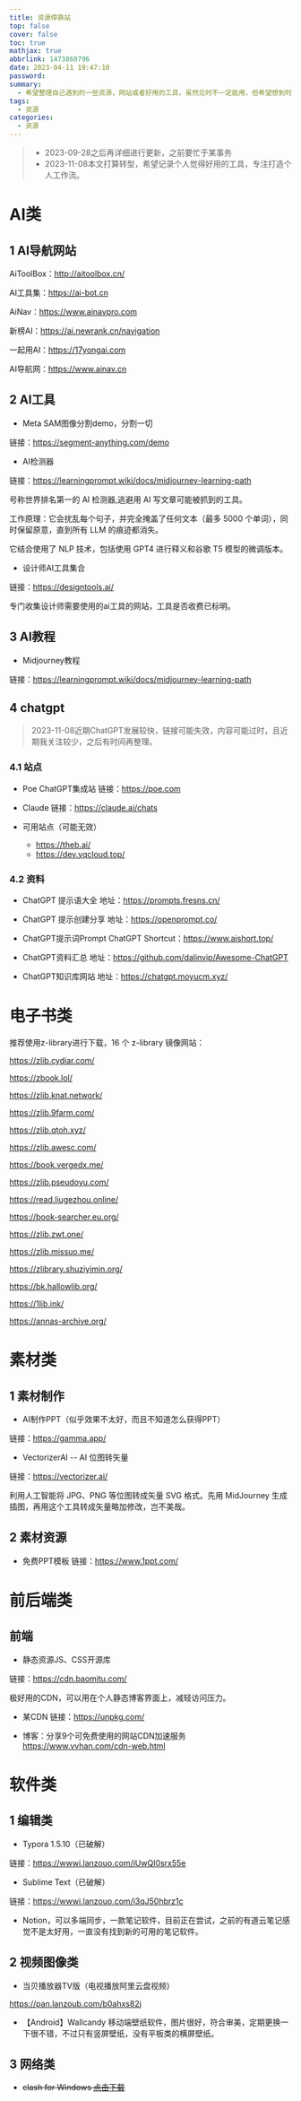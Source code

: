 ```yaml
---
title: 资源停靠站
top: false
cover: false
toc: true
mathjax: true
abbrlink: 1473860796
date: 2023-04-11 19:47:10
password: 
summary:
  - 希望整理自己遇到的一些资源，网站或者好用的工具，虽然见时不一定能用，但希望想到时能够找到。
tags:
  - 资源
categories:
  - 资源
---
```


> - 2023-09-28之后再详细进行更新，之前要忙于某事务
> - 2023-11-08本文打算转型，希望记录个人觉得好用的工具，专注打造个人工作流。

# AI类

## 1 AI导航网站

AiToolBox：http://aitoolbox.cn/

AI工具集：https://ai-bot.cn

AiNav：https://www.ainavpro.com

新榜AI：https://ai.newrank.cn/navigation

一起用AI：https://17yongai.com

AI导航网：https://www.ainav.cn

## 2 AI工具

- Meta SAM图像分割demo，分割一切

链接：https://segment-anything.com/demo

- AI检测器

链接：https://learningprompt.wiki/docs/midjourney-learning-path

号称世界排名第一的 AI 检测器,逃避用 AI 写文章可能被抓到的工具。

工作原理：它会扰乱每个句子，并完全掩盖了任何文本（最多 5000 个单词），同时保留原意，直到所有 LLM 的痕迹都消失。

它结合使用了 NLP 技术，包括使用 GPT4 进行释义和谷歌 T5 模型的微调版本。

- 设计师AI工具集合

链接：https://designtools.ai/

专门收集设计师需要使用的ai工具的网站，工具是否收费已标明。

## 3 AI教程

- Midjourney教程

链接：https://learningprompt.wiki/docs/midjourney-learning-path



## 4 chatgpt

> 2023-11-08近期ChatGPT发展较快，链接可能失效，内容可能过时，且近期我关注较少，之后有时间再整理。

### 4.1 站点

- Poe ChatGPT集成站 链接：https://poe.com
- Claude 链接：https://claude.ai/chats

- 可用站点（可能无效）
  - https://theb.ai/
  - https://dev.yqcloud.top/

### 4.2 资料

- ChatGPT 提示语大全 地址：https://prompts.fresns.cn/

- ChatGPT 提示创建分享 地址：https://openprompt.co/

- ChatGPT提示词Prompt ChatGPT Shortcut：https://www.aishort.top/

- ChatGPT资料汇总 地址：https://github.com/dalinvip/Awesome-ChatGPT

- ChatGPT知识库网站 地址：https://chatgpt.moyucm.xyz/

# 电子书类

推荐使用z-library进行下载，16 个 z-library 镜像网站：

https://zlib.cydiar.com/

https://zbook.lol/

https://zlib.knat.network/

https://zlib.9farm.com/

https://zlib.qtoh.xyz/

https://zlib.awesc.com/

https://book.vergedx.me/

https://zlib.pseudoyu.com/

https://read.liugezhou.online/

https://book-searcher.eu.org/

https://zlib.zwt.one/

https://zlib.missuo.me/

https://zlibrary.shuziyimin.org/

https://bk.hallowlib.org/

https://1lib.ink/

https://annas-archive.org/  



# 素材类

## 1 素材制作

- AI制作PPT（似乎效果不太好，而且不知道怎么获得PPT）

链接：https://gamma.app/

- VectorizerAI -- AI 位图转矢量

链接：https://vectorizer.ai/

利用人工智能将 JPG、PNG 等位图转成矢量 SVG 格式。先用 MidJourney 生成插图，再用这个工具转成矢量略加修改，岂不美哉。

## 2 素材资源

- 免费PPT模板 链接：https://www.1ppt.com/

# 前后端类

## 前端

- 静态资源JS、CSS开源库

链接：https://cdn.baomitu.com/

极好用的CDN，可以用在个人静态博客界面上，减轻访问压力。

- 某CDN 链接：https://unpkg.com/

- 博客：分享9个可免费使用的网站CDN加速服务 https://www.vvhan.com/cdn-web.html

# 软件类

## 1 编辑类

- Typora 1.5.10（已破解）

链接：https://wwwi.lanzouo.com/iUwQI0srx55e

- Sublime Text（已破解）

链接：https://wwwi.lanzouo.com/i3qJ50hbrz1c

- Notion，可以多端同步，一款笔记软件，目前正在尝试，之前的有道云笔记感觉不是太好用，一直没有找到新的可用的笔记软件。

## 2 视频图像类

- 当贝播放器TV版（电视播放阿里云盘视频）

https://pan.lanzoub.com/b0ahxs82j

- 【Android】Wallcandy 移动端壁纸软件，图片很好，符合审美，定期更换一下很不错，不过只有竖屏壁纸，没有平板类的横屏壁纸。

## 3 网络类

- ~~clash for Windows [点击下载](https://github.com/Fndroid/clash_for_windows_pkg/releases/download/0.20.15/Clash.for.Windows-0.20.15-win.7z)~~






